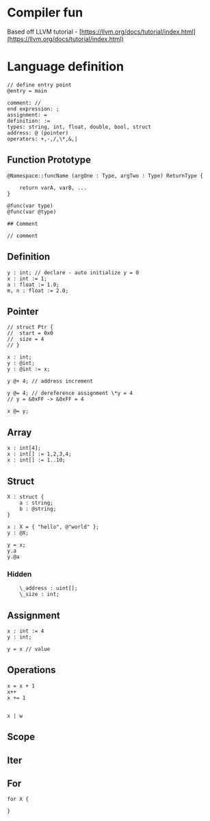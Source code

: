 # Compiler fun

Based off LLVM tutorial - [https://llvm.org/docs/tutorial/index.html](https://llvm.org/docs/tutorial/index.html)

# Language definition 

```
// define entry point
@entry = main

comment: //
end expression: ;
assignment: =
definition: :=
types: string, int, float, double, bool, struct
address: @ (pointer)
operators: +,-,/,\*,&,| 
```

## Function Prototype

```
@Namespace::funcName (argOne : Type, argTwo : Type) ReturnType {

    return varA, varB, ...
}

@func(var type)
@func(var @type)

## Comment

// comment
```

## Definition

```
y : int; // declare - auto initialize y = 0
x : int := 1;
a : float := 1.0;
m, n : float := 2.0;
```

## Pointer

```
// struct Ptr { 
//  start = 0x0
//  size = 4
// } 

x : int;
y : @int;
y : @int := x;

y @+ 4; // address increment

y @= 4; // dereference assignment \*y = 4
// y = &0xFF -> &0xFF = 4

x @= y;
```

## Array

```
x : int[4];
x : int[] := 1,2,3,4;
x : int[] := 1..10; 
```

## Struct

```
X : struct {
    a : string;
    b : @string;
}

x : X = { "hello", @"world" };
y : @X;

y = x;
y.a
y.@a
```

### Hidden

```
    \_address : uint[];
    \_size : int;
```

## Assignment

```
x : int := 4
y : int;

y = x // value
```

## Operations

```
x = x + 1
x++
x += 1


x | w
```

## Scope


## Iter



## For

```
for X {

}
```


